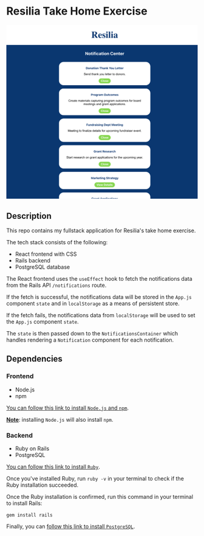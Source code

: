 # Resilia Take Home Exercise
![Resilia Take Home Screenshot](./frontend/public/resilia-take-home-screenshot.png)

## Description
This repo contains my fullstack application for Resilia's take home exercise.

The tech stack consists of the following:
- React frontend with CSS
- Rails backend
- PostgreSQL database

The React frontend uses the `useEffect` hook to fetch the notifications data from the Rails API `/notifications` route.

If the fetch is successful, the notifications data will be stored in the `App.js` component `state` and in `localStorage` as a means of persistent store.

If the fetch fails, the notifications data from `localStorage` will be used to set the `App.js` component `state`.

The `state` is then passed down to the `NotificationsContainer` which handles rendering a `Notification` component for each notification.

## Dependencies

### Frontend
- Node.js
- npm

[You can follow this link to install `Node.js` and `npm`](https://nodejs.org/en/).

<ins>**Note**</ins>: installing `Node.js` will also install `npm`.

### Backend
- Ruby on Rails
- PostgreSQL

[You can follow this link to install `Ruby`](https://www.ruby-lang.org/en/documentation/installation/).

Once you've installed Ruby, run `ruby -v` in your terminal to check if the Ruby installation succeeded.

Once the Ruby installation is confirmed, run this command in your terminal to install Rails:

```
gem install rails
```

Finally, you can [follow this link to install `PostgreSQL`](https://www.postgresql.org/download/).
